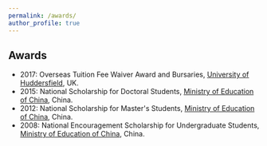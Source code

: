 ```yaml
---
permalink: /awards/
author_profile: true
---
```


## Awards
- 2017: Overseas Tuition Fee Waiver Award and Bursaries, [University of Huddersfield](https://www.hud.ac.uk/), UK.
- 2015: National Scholarship for Doctoral Students, [Ministry of Education of China](http://www.moe.gov.cn/), China.
- 2012: National Scholarship for Master's Students, [Ministry of Education of China](http://www.moe.gov.cn/), China.
- 2008: National Encouragement Scholarship for Undergraduate Students, [Ministry of Education of China](http://www.moe.gov.cn/), China.
